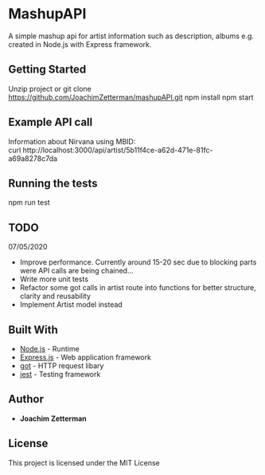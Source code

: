 # MashupAPI

A simple mashup api for artist information such as description, albums e.g. created in Node.js with Express framework.

## Getting Started

Unzip project or git clone https://github.com/JoachimZetterman/mashupAPI.git
npm install 
npm start

## Example API call

Information about Nirvana using MBID:  
curl http://localhost:3000/api/artist/5b11f4ce-a62d-471e-81fc-a69a8278c7da

## Running the tests

npm run test 

## TODO

07/05/2020
- Improve performance. Currently around 15-20 sec due to blocking parts were API calls are being chained...
- Write more unit tests
- Refactor some got calls in artist route into functions for better structure, clarity and reusability
- Implement Artist model instead

## Built With

* [Node.js](https://nodejs.org/dist/latest-v12.x/docs/api/) - Runtime
* [Express.js](https://expressjs.com/en/4x/api.html) - Web application framework
* [got](https://www.npmjs.com/package/got) - HTTP request libary
* [jest](https://jestjs.io/docs/en/apit) - Testing framework

## Author

* **Joachim Zetterman**

## License

This project is licensed under the MIT License